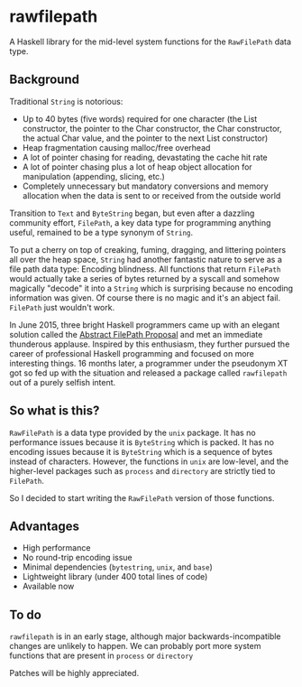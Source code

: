# rawfilepath

A Haskell library for the mid-level system functions for the `RawFilePath` data type.

## Background

Traditional `String` is notorious:

- Up to 40 bytes (five words) required for one character (the List constructor, the pointer to the Char constructor, the Char constructor, the actual Char value, and the pointer to the next List constructor)
- Heap fragmentation causing malloc/free overhead
- A lot of pointer chasing for reading, devastating the cache hit rate
- A lot of pointer chasing plus a lot of heap object allocation for manipulation (appending, slicing, etc.)
- Completely unnecessary but mandatory conversions and memory allocation when the data is sent to or received from the outside world

Transition to `Text` and `ByteString` began, but even after a dazzling community effort, `FilePath`, a key data type for programming anything useful, remained to be a type synonym of `String`.

To put a cherry on top of creaking, fuming, dragging, and littering pointers all over the heap space, `String` had another fantastic nature to serve as a file path data type: Encoding blindness. All functions that return `FilePath` would actually take a series of bytes returned by a syscall and somehow magically "decode" it into a `String` which is surprising because no encoding information was given. Of course there is no magic and it's an abject fail. `FilePath` just wouldn't work.

In June 2015, three bright Haskell programmers came up with an elegant solution called the [Abstract FilePath Proposal] and met an immediate thunderous applause. Inspired by this enthusiasm, they further pursued the career of professional Haskell programming and focused on more interesting things. 16 months later, a programmer under the pseudonym XT got so fed up with the situation and released a package called `rawfilepath` out of a purely selfish intent.

## So what is this?

`RawFilePath` is a data type provided by the `unix` package. It has no performance issues because it is `ByteString` which is packed. It has no encoding issues because it is `ByteString` which is a sequence of bytes instead of characters. However, the functions in `unix` are low-level, and the higher-level packages such as `process` and `directory` are strictly tied to `FilePath`.

So I decided to start writing the `RawFilePath` version of those functions.

## Advantages

- High performance
- No round-trip encoding issue
- Minimal dependencies (`bytestring`, `unix`, and `base`)
- Lightweight library (under 400 total lines of code)
- Available now

## To do

`rawfilepath` is in an early stage, although major backwards-incompatible changes are unlikely to happen. We can probably port more system functions that are present in `process` or `directory`

Patches will be highly appreciated.

[Abstract FilePath Proposal]: https://ghc.haskell.org/trac/ghc/wiki/Proposal/AbstractFilePath
